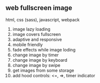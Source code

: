 ## web fullscreen image

html, css (sass), javascript, webpack

1. image lazy loading
2. image covers fullscreen 
3. adaptive and responsive
4. mobile friendly
5. fade effects while image loding
6. change image by timer
7. change image by keyboard 
8. change image by swipe
9. get images from some storage
10. add hood controls: <=, =>, timer indicator